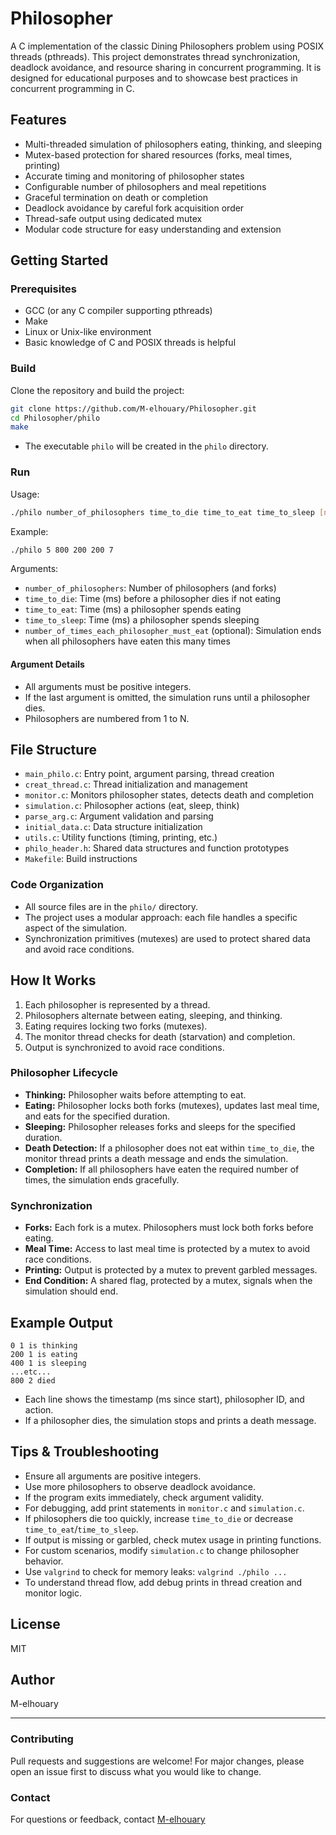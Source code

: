 # Philosopher

A C implementation of the classic Dining Philosophers problem using POSIX threads (pthreads). This project demonstrates thread synchronization, deadlock avoidance, and resource sharing in concurrent programming. It is designed for educational purposes and to showcase best practices in concurrent programming in C.

## Features
- Multi-threaded simulation of philosophers eating, thinking, and sleeping
- Mutex-based protection for shared resources (forks, meal times, printing)
- Accurate timing and monitoring of philosopher states
- Configurable number of philosophers and meal repetitions
- Graceful termination on death or completion
- Deadlock avoidance by careful fork acquisition order
- Thread-safe output using dedicated mutex
- Modular code structure for easy understanding and extension

## Getting Started

### Prerequisites
- GCC (or any C compiler supporting pthreads)
- Make
- Linux or Unix-like environment
- Basic knowledge of C and POSIX threads is helpful

### Build
Clone the repository and build the project:
```sh
git clone https://github.com/M-elhouary/Philosopher.git
cd Philosopher/philo
make
```
- The executable `philo` will be created in the `philo` directory.

### Run
Usage:
```sh
./philo number_of_philosophers time_to_die time_to_eat time_to_sleep [number_of_times_each_philosopher_must_eat]
```
Example:
```sh
./philo 5 800 200 200 7
```
Arguments:
- `number_of_philosophers`: Number of philosophers (and forks)
- `time_to_die`: Time (ms) before a philosopher dies if not eating
- `time_to_eat`: Time (ms) a philosopher spends eating
- `time_to_sleep`: Time (ms) a philosopher spends sleeping
- `number_of_times_each_philosopher_must_eat` (optional): Simulation ends when all philosophers have eaten this many times

#### Argument Details
- All arguments must be positive integers.
- If the last argument is omitted, the simulation runs until a philosopher dies.
- Philosophers are numbered from 1 to N.

## File Structure
- `main_philo.c`: Entry point, argument parsing, thread creation
- `creat_thread.c`: Thread initialization and management
- `monitor.c`: Monitors philosopher states, detects death and completion
- `simulation.c`: Philosopher actions (eat, sleep, think)
- `parse_arg.c`: Argument validation and parsing
- `initial_data.c`: Data structure initialization
- `utils.c`: Utility functions (timing, printing, etc.)
- `philo_header.h`: Shared data structures and function prototypes
- `Makefile`: Build instructions

### Code Organization
- All source files are in the `philo/` directory.
- The project uses a modular approach: each file handles a specific aspect of the simulation.
- Synchronization primitives (mutexes) are used to protect shared data and avoid race conditions.

## How It Works
1. Each philosopher is represented by a thread.
2. Philosophers alternate between eating, sleeping, and thinking.
3. Eating requires locking two forks (mutexes).
4. The monitor thread checks for death (starvation) and completion.
5. Output is synchronized to avoid race conditions.

### Philosopher Lifecycle
- **Thinking:** Philosopher waits before attempting to eat.
- **Eating:** Philosopher locks both forks (mutexes), updates last meal time, and eats for the specified duration.
- **Sleeping:** Philosopher releases forks and sleeps for the specified duration.
- **Death Detection:** If a philosopher does not eat within `time_to_die`, the monitor thread prints a death message and ends the simulation.
- **Completion:** If all philosophers have eaten the required number of times, the simulation ends gracefully.

### Synchronization
- **Forks:** Each fork is a mutex. Philosophers must lock both forks before eating.
- **Meal Time:** Access to last meal time is protected by a mutex to avoid race conditions.
- **Printing:** Output is protected by a mutex to prevent garbled messages.
- **End Condition:** A shared flag, protected by a mutex, signals when the simulation should end.

## Example Output
```
0 1 is thinking
200 1 is eating
400 1 is sleeping
...etc...
800 2 died
```
- Each line shows the timestamp (ms since start), philosopher ID, and action.
- If a philosopher dies, the simulation stops and prints a death message.

## Tips & Troubleshooting
- Ensure all arguments are positive integers.
- Use more philosophers to observe deadlock avoidance.
- If the program exits immediately, check argument validity.
- For debugging, add print statements in `monitor.c` and `simulation.c`.
- If philosophers die too quickly, increase `time_to_die` or decrease `time_to_eat`/`time_to_sleep`.
- If output is missing or garbled, check mutex usage in printing functions.
- For custom scenarios, modify `simulation.c` to change philosopher behavior.
- Use `valgrind` to check for memory leaks: `valgrind ./philo ...`
- To understand thread flow, add debug prints in thread creation and monitor logic.

## License
MIT

## Author
M-elhouary

---

### Contributing
Pull requests and suggestions are welcome! For major changes, please open an issue first to discuss what you would like to change.

### Contact
For questions or feedback, contact [M-elhouary](mailto:mel-houa@student.1337.ma)
